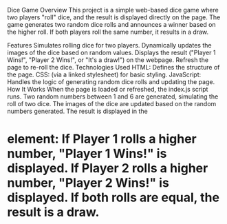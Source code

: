Dice Game
Overview
This project is a simple web-based dice game where two players "roll" dice, and the result is displayed directly on the page. The game generates two random dice rolls and announces a winner based on the higher roll. If both players roll the same number, it results in a draw.

Features
Simulates rolling dice for two players.
Dynamically updates the images of the dice based on random values.
Displays the result ("Player 1 Wins!", "Player 2 Wins!", or "It's a draw!") on the webpage.
Refresh the page to re-roll the dice.
Technologies Used
HTML: Defines the structure of the page.
CSS: (via a linked stylesheet) for basic styling.
JavaScript: Handles the logic of generating random dice rolls and updating the page.
How It Works
When the page is loaded or refreshed, the index.js script runs.
Two random numbers between 1 and 6 are generated, simulating the roll of two dice.
The images of the dice are updated based on the random numbers generated.
The result is displayed in the <h1> element:
If Player 1 rolls a higher number, "Player 1 Wins!" is displayed.
If Player 2 rolls a higher number, "Player 2 Wins!" is displayed.
If both rolls are equal, the result is a draw.
